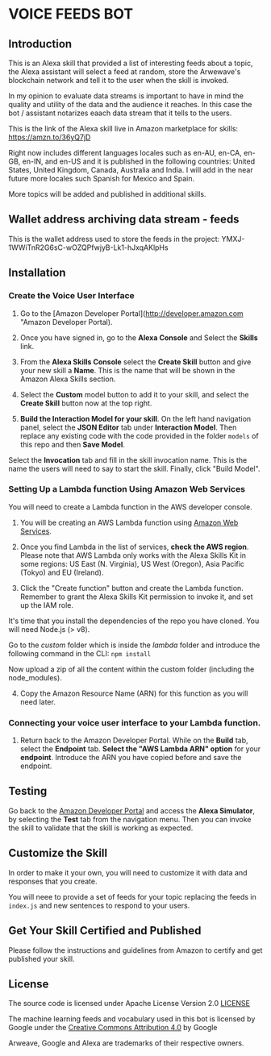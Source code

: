 # VOICE FEEDS BOT

## Introduction

This is an Alexa skill that provided a list of interesting feeds about a topic, the Alexa assistant will select a feed at random, store the Arwewave's blockchain network and tell it to the user when the skill is invoked.

In my opinion to evaluate data streams is important to have in mind the quality and utility of the data and the audience it reaches. In this case the bot / assistant notarizes eaach data stream that it tells to the users.

This is the link of the Alexa skill live in Amazon marketplace for skills:
https://amzn.to/36yQ7jD

Right now includes different languages locales such as en-AU, en-CA, en-GB, en-IN, and en-US and it is published in the following countries: United States, United Kingdom, Canada, Australia and India.
I will add in the near future more locales such Spanish for Mexico and Spain.

More topics will be added and published in additional skills.

## Wallet address archiving data stream - feeds
This is the wallet address used to store the feeds in the project:
YMXJ-1WWiTnR2G6sC-wOZQPfwjyB-Lk1-hJxqAKlpHs



## Installation

### Create the Voice User Interface

1. Go to the [Amazon Developer Portal](http://developer.amazon.com "Amazon Developer Portal).

2. Once you have signed in, go to the **Alexa Console** and Select the **Skills** link.

3. From the **Alexa Skills Console** select the **Create Skill** button and give your new skill a **Name**.
This is the name that will be shown in the Amazon Alexa Skills section.

4. Select the **Custom** model button to add it to your skill, and select the **Create Skill** button now at the top right.

5. **Build the Interaction Model for your skill**.
On the left hand navigation panel, select the **JSON Editor** tab under **Interaction Model**.
Then replace any existing code with the code provided in the folder `models` of this repo and then **Save Model**.

Select the **Invocation** tab and fill in the skill invocation name. 
This is the name the users will need to say to start the skill. Finally, click "Build Model".


### Setting Up a Lambda function Using Amazon Web Services
You will need to create a Lambda function in the AWS developer console.
1. You will be creating an AWS Lambda function using [Amazon Web Services](http://aws.amazon.com "Amazon Web Services").

2. Once you find Lambda in the list of services, **check the AWS region**. 
Please note that AWS Lambda only works with the Alexa Skills Kit in some regions: US East (N. Virginia), US West (Oregon), Asia Pacific (Tokyo)  and EU (Ireland).

3. Click the "Create function" button and create the Lambda function.
Remember to grant the Alexa Skills Kit permission to invoke it, and set up the IAM role. 

It's time that you install the dependencies of the repo you have cloned. 
You will need Node.js (> v8).

Go to the _custom_ folder which is inside the _lambda_ folder and introduce the following command in the CLI:
`npm install`

Now upload a zip of all the content within the custom folder (including the node_modules).

4. Copy the Amazon Resource Name (ARN) for this function as you will need later.


### Connecting your voice user interface to your Lambda function.

1. Return back to the Amazon Developer Portal.
While on the **Build** tab, select the **Endpoint** tab.
**Select the "AWS Lambda ARN" option** for your **endpoint**. 
Introduce the ARN you have copied before and save the endpoint.


## Testing 

Go back to the [Amazon Developer Portal](https://developer.amazon.com "Amazon Developer Portal") and access the **Alexa Simulator**, by selecting the **Test** tab from the navigation menu. 
Then you can invoke the skill to validate that the skill is working as expected.


## Customize the Skill

In order to make it your own, you will need to customize it with data and responses that you create.

You will neee to provide a set of feeds for your topic replacing the feeds in `index.js` and new sentences to respond to your users.

## Get Your Skill Certified and Published

Please follow the instructions and guidelines from Amazon to certify and get published your skill.

## License
The source code is licensed under Apache License Version 2.0
[LICENSE](https://github.com/isabelgeek/voice-feeds-bot/blob/master/LICENSE "LICENSE")

The machine learning feeds and vocabulary used in this bot is licensed by Google under the [Creative Commons Attribution 4.0](https://creativecommons.org/licenses/by/4.0/ "Creative Commons Atribution 4.0 License") by Google

Arweave, Google and Alexa are trademarks of their respective owners.


